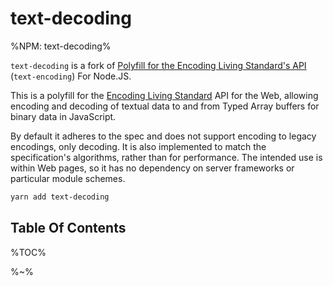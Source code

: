 # text-decoding

%NPM: text-decoding%

`text-decoding` is a fork of [Polyfill for the Encoding Living Standard's API](https://github.com/inexorabletash/text-encoding) (`text-encoding`) For Node.JS.

This is a polyfill for the [Encoding Living Standard](https://encoding.spec.whatwg.org/) API for the Web, allowing encoding and decoding of textual data to and from Typed Array buffers for binary data in JavaScript.

By default it adheres to the spec and does not support encoding to legacy encodings, only decoding. It is also implemented to match the specification's algorithms, rather than for performance. The intended use is within Web pages, so it has no dependency on server frameworks or particular module schemes.

```sh
yarn add text-decoding
```

## Table Of Contents

%TOC%

%~%